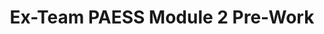---
title: Ex-Team PAESS Module 2 Pre-Work
redirect_to:  https://forms.gle/Mn5HRnQj8V9EacSj6
redirect_from: 
  - /PAESSM2Prework
  - /paessm2prework
---